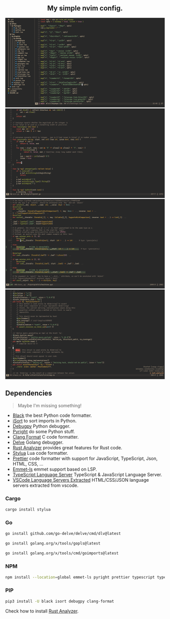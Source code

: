 <h2 align="center">My simple nvim config.</h2>
<div align="center">
    <img src="https://github.com/Murzchnvok/nvim/blob/main/screenshots/nvim.png?raw=true" />
    <img src="https://github.com/Murzchnvok/nvim/blob/main/screenshots/golang.png?raw=true" />
    <img src="https://github.com/Murzchnvok/nvim/blob/main/screenshots/python.png?raw=true" />
    <img src="https://github.com/Murzchnvok/nvim/blob/main/screenshots/rust.png?raw=true" />
</div>

## Dependencies

> Maybe I'm missing something!

- [Black](https://github.com/psf/black) the best Python code formatter.
- [iSort](https://pypi.org/project/isort/) to sort imports in Python.
- [Debugpy](https://github.com/microsoft/debugpy/) Python debugger.
- [Pyright](https://www.npmjs.com/package/pyright) do some Python stuff.
- [Clang Format](https://pypi.org/project/clang-format/) C code formatter.
- [Delve](https://github.com/go-delve/delve) Golang debugger.
- [Rust Analyzer](https://rust-analyzer.github.io/manual.html#rust-analyzer-language-server-binary) provides great features for Rust code.
- [Stylua](https://github.com/johnnymorganz/stylua) Lua code formatter.
- [Prettier](https://prettier.io/) code formatter with support for JavaScript, TypeScript, Json, HTML, CSS, ...
- [Emmet-ls](https://github.com/aca/emmet-ls) emmet support based on LSP.
- [TypeScript Language Server](https://github.com/typescript-language-server/typescript-language-server) TypeScript & JavaScript Language Server.
- [VSCode Language Servers Extracted](https://www.npmjs.com/package/vscode-langservers-extracted) HTML/CSS/JSON language servers extracted from vscode.

### Cargo

```bash
cargo install stylua
```

### Go 

```bash
go install github.com/go-delve/delve/cmd/dlv@latest
```

```bash
go install golang.org/x/tools/gopls@latest
```

```bash
go install golang.org/x/tools/cmd/goimports@latest
```

### NPM

```bash
npm install --location=global emmet-ls pyright prettier typescript typescript-language-server vscode-langservers-extracted
```

### PIP

```bash
pip3 install -U black isort debugpy clang-format
```

Check how to install [Rust Analyzer](https://rust-analyzer.github.io/manual.html#rust-analyzer-language-server-binary).
